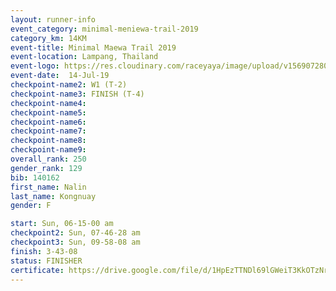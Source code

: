 ```yaml
---
layout: runner-info 
event_category: minimal-meniewa-trail-2019 
category_km: 14KM 
event-title: Minimal Maewa Trail 2019 
event-location: Lampang, Thailand 
event-logo: https://res.cloudinary.com/raceyaya/image/upload/v1569072805/logo/minimal-trail_ktnvsp.jpg 
event-date:  14-Jul-19 
checkpoint-name2: W1 (T-2) 
checkpoint-name3: FINISH (T-4) 
checkpoint-name4: 
checkpoint-name5: 
checkpoint-name6: 
checkpoint-name7: 
checkpoint-name8: 
checkpoint-name9: 
overall_rank: 250
gender_rank: 129
bib: 140162
first_name: Nalin
last_name: Kongnuay
gender: F

start: Sun, 06-15-00 am
checkpoint2: Sun, 07-46-28 am
checkpoint3: Sun, 09-58-08 am
finish: 3-43-08
status: FINISHER
certificate: https://drive.google.com/file/d/1HpEzTTNDl69lGWeiT3KkOTzNrKP0n6fp/view?usp=sharing
---
```

